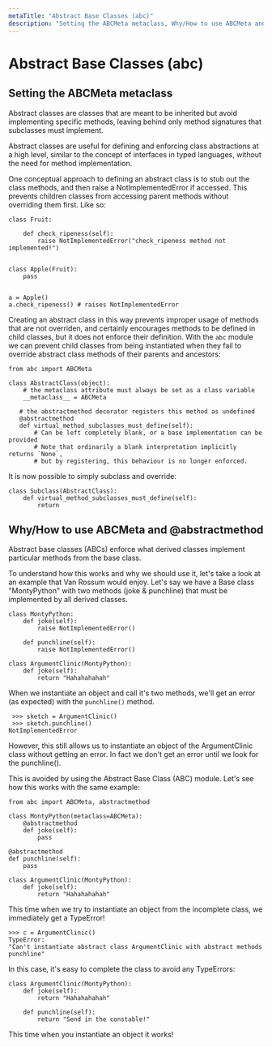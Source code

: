 ```yaml
---
metaTitle: "Abstract Base Classes (abc)"
description: "Setting the ABCMeta metaclass, Why/How to use ABCMeta and @abstractmethod"
---
```


# Abstract Base Classes (abc)




## Setting the ABCMeta metaclass


Abstract classes are classes that are meant to be inherited but avoid implementing specific methods, leaving behind only method signatures that subclasses must implement.

Abstract classes are useful for defining and enforcing class abstractions at a high level, similar to the concept of interfaces in typed languages, without the need for method implementation.

One conceptual approach to defining an abstract class is to stub out the class methods, and then raise a NotImplementedError if accessed. This prevents children classes from accessing parent methods without overriding them first. Like so:

```
class Fruit:
    
    def check_ripeness(self):
        raise NotImplementedError("check_ripeness method not implemented!")


class Apple(Fruit):
    pass


a = Apple()
a.check_ripeness() # raises NotImplementedError

```

Creating an abstract class in this way prevents improper usage of methods that are not overriden, and certainly encourages methods to be defined in child classes, but it does not enforce their definition. With the `abc` module we can prevent child classes from being instantiated when they fail to override abstract class methods of their parents and ancestors:

```
from abc import ABCMeta

class AbstractClass(object):
    # the metaclass attribute must always be set as a class variable 
    __metaclass__ = ABCMeta

   # the abstractmethod decorator registers this method as undefined
   @abstractmethod 
   def virtual_method_subclasses_must_define(self):
       # Can be left completely blank, or a base implementation can be provided
       # Note that ordinarily a blank interpretation implicitly returns `None`, 
       # but by registering, this behaviour is no longer enforced.

```

It is now possible to simply subclass and override:

```
class Subclass(AbstractClass):
    def virtual_method_subclasses_must_define(self):
        return

```



## Why/How to use ABCMeta and @abstractmethod


Abstract base classes (ABCs) enforce what derived classes implement particular methods from the base class.

To understand how this works and why we should use it, let's take a look at an example that Van Rossum would enjoy. Let's say we have a Base class "MontyPython" with two methods (joke & punchline) that must be implemented by all derived classes.

```
class MontyPython:
    def joke(self):
        raise NotImplementedError()

    def punchline(self):
        raise NotImplementedError()

class ArgumentClinic(MontyPython):
    def joke(self):
        return "Hahahahahah"

```

When we instantiate an object and call it's two methods, we'll get an error (as expected) with the `punchline()` method.

```
 >>> sketch = ArgumentClinic() 
 >>> sketch.punchline() 
NotImplementedError 

```

However, this still allows us to instantiate an object of the ArgumentClinic class without getting an error. In fact we don't get an error until we look for the punchline().

This is avoided by using the Abstract Base Class (ABC) module. Let's see how this works with the same example:

```
from abc import ABCMeta, abstractmethod

class MontyPython(metaclass=ABCMeta):
    @abstractmethod
    def joke(self):
        pass

@abstractmethod
def punchline(self):
    pass

class ArgumentClinic(MontyPython):
    def joke(self):
        return "Hahahahahah"

```

This time when we try to instantiate an object from the incomplete class, we immediately get a TypeError!

```
>>> c = ArgumentClinic()
TypeError:
"Can't instantiate abstract class ArgumentClinic with abstract methods punchline"

```

In this case, it's easy to complete the class to avoid any TypeErrors:

```
class ArgumentClinic(MontyPython):
    def joke(self):
        return "Hahahahahah"

    def punchline(self):
        return "Send in the constable!"

```

This time when you instantiate an object it works!

